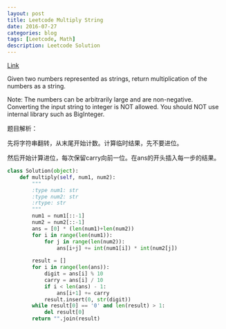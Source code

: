 ```yaml
---
layout: post
title: Leetcode Multiply String
date: 2016-07-27
categories: blog
tags: [Leetcode, Math]
description: Leetcode Solution
---
```


[Link](https://leetcode.com/problems/multiply-strings/)

Given two numbers represented as strings, return multiplication of the numbers as a string.

Note:
The numbers can be arbitrarily large and are non-negative.
Converting the input string to integer is NOT allowed.
You should NOT use internal library such as BigInteger.

题目解析：

先将字符串翻转，从末尾开始计数。计算临时结果，先不要进位。

然后开始计算进位，每次保留carry向前一位。在ans的开头插入每一步的结果。

```Python
class Solution(object):
    def multiply(self, num1, num2):
        """
        :type num1: str
        :type num2: str
        :rtype: str
        """
        num1 = num1[::-1]
        num2 = num2[::-1]
        ans = [0] * (len(num1)+len(num2))
        for i in range(len(num1)):
            for j in range(len(num2)):
                ans[i+j] += int(num1[i]) * int(num2[j])
        
        result = []
        for i in range(len(ans)):
            digit = ans[i] % 10
            carry = ans[i] / 10
            if i < len(ans) - 1:
                ans[i+1] += carry
            result.insert(0, str(digit))
        while result[0] == '0' and len(result) > 1:
            del result[0]
        return "".join(result)
            


```